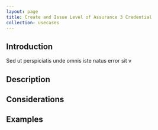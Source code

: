```yaml
---
layout: page
title: Create and Issue Level of Assurance 3 Credential
collection: usecases
---
```


## Introduction

Sed ut perspiciatis unde omnis iste natus error sit v

## Description

## Considerations

## Examples

